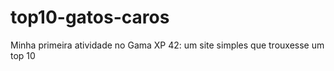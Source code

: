 # top10-gatos-caros
Minha primeira atividade no Gama XP 42: um site simples que trouxesse um top 10
